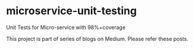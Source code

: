 # microservice-unit-testing
Unit Tests for Micro-service with 98%+coverage

This project is part of series of blogs on Medium. Please refer these posts.
